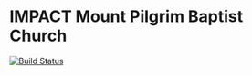 # IMPACT Mount Pilgrim Baptist Church

[![Build Status](https://travis-ci.com/CharleeJennings/NishasCreations.svg?token=sSSkGmYahwoaDJ6KMqFD&branch=master)](https://travis-ci.com/CharleeJennings/NishasCreations)
